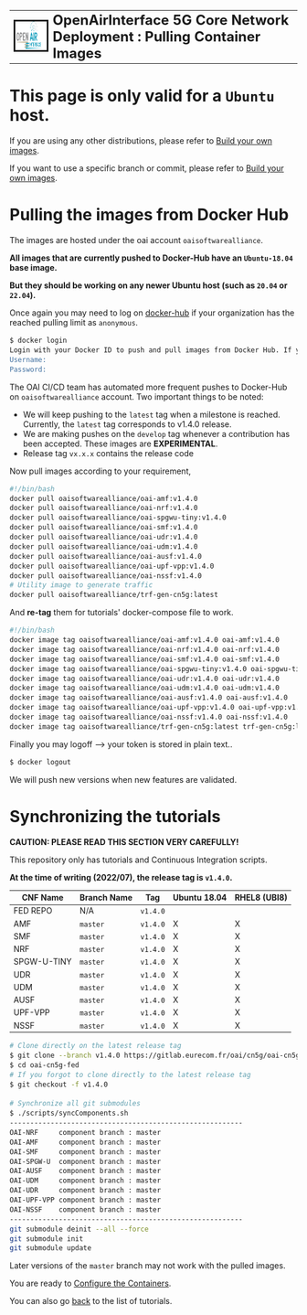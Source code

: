 <table style="border-collapse: collapse; border: none;">
  <tr style="border-collapse: collapse; border: none;">
    <td style="border-collapse: collapse; border: none;">
      <a href="http://www.openairinterface.org/">
         <img src="./images/oai_final_logo.png" alt="" border=3 height=50 width=150>
         </img>
      </a>
    </td>
    <td style="border-collapse: collapse; border: none; vertical-align: center;">
      <b><font size = "5">OpenAirInterface 5G Core Network Deployment : Pulling Container Images</font></b>
    </td>
  </tr>
</table>

# This page is only valid for a `Ubuntu` host.

If you are using any other distributions, please refer to [Build your own images](./BUILD_IMAGES.md).

If you want to use a specific branch or commit, please refer to [Build your own images](./BUILD_IMAGES.md).

# Pulling the images from Docker Hub #

The images are hosted under the oai account `oaisoftwarealliance`.

**All images that are currently pushed to Docker-Hub have an `Ubuntu-18.04` base image.**

**But they should be working on any newer Ubuntu host (such as `20.04` or `22.04`).**

Once again you may need to log on [docker-hub](https://hub.docker.com/) if your organization has the reached pulling limit as `anonymous`.

```bash
$ docker login
Login with your Docker ID to push and pull images from Docker Hub. If you don't have a Docker ID, head over to https://hub.docker.com to create one.
Username:
Password:
```

The OAI CI/CD team has automated more frequent pushes to Docker-Hub on `oaisoftwarealliance` account. Two important things to be noted:
  - We will keep pushing to the `latest` tag when a milestone is reached. Currently, the `latest` tag corresponds to v1.4.0 release.
  - We are making pushes on the `develop` tag whenever a contribution has been accepted. These images are **EXPERIMENTAL**.
  - Release tag `vx.x.x` contains the release code

Now pull images according to your requirement,

```bash
#!/bin/bash
docker pull oaisoftwarealliance/oai-amf:v1.4.0
docker pull oaisoftwarealliance/oai-nrf:v1.4.0
docker pull oaisoftwarealliance/oai-spgwu-tiny:v1.4.0
docker pull oaisoftwarealliance/oai-smf:v1.4.0
docker pull oaisoftwarealliance/oai-udr:v1.4.0
docker pull oaisoftwarealliance/oai-udm:v1.4.0
docker pull oaisoftwarealliance/oai-ausf:v1.4.0
docker pull oaisoftwarealliance/oai-upf-vpp:v1.4.0
docker pull oaisoftwarealliance/oai-nssf:v1.4.0
# Utility image to generate traffic
docker pull oaisoftwarealliance/trf-gen-cn5g:latest
```

And **re-tag** them for tutorials' docker-compose file to work.

```bash
#!/bin/bash
docker image tag oaisoftwarealliance/oai-amf:v1.4.0 oai-amf:v1.4.0
docker image tag oaisoftwarealliance/oai-nrf:v1.4.0 oai-nrf:v1.4.0
docker image tag oaisoftwarealliance/oai-smf:v1.4.0 oai-smf:v1.4.0
docker image tag oaisoftwarealliance/oai-spgwu-tiny:v1.4.0 oai-spgwu-tiny:v1.4.0
docker image tag oaisoftwarealliance/oai-udr:v1.4.0 oai-udr:v1.4.0
docker image tag oaisoftwarealliance/oai-udm:v1.4.0 oai-udm:v1.4.0
docker image tag oaisoftwarealliance/oai-ausf:v1.4.0 oai-ausf:v1.4.0
docker image tag oaisoftwarealliance/oai-upf-vpp:v1.4.0 oai-upf-vpp:v1.4.0
docker image tag oaisoftwarealliance/oai-nssf:v1.4.0 oai-nssf:v1.4.0
docker image tag oaisoftwarealliance/trf-gen-cn5g:latest trf-gen-cn5g:latest
```

Finally you may logoff --> your token is stored in plain text..

```bash
$ docker logout
```

We will push new versions when new features are validated.

# Synchronizing the tutorials #

**CAUTION: PLEASE READ THIS SECTION VERY CAREFULLY!**

This repository only has tutorials and Continuous Integration scripts.

**At the time of writing (2022/07), the release tag is `v1.4.0`.**

| CNF Name    | Branch Name | Tag      | Ubuntu 18.04 | RHEL8 (UBI8)    |
| ----------- | ----------- | -------- | ------------ | ----------------|
| FED REPO    | N/A         | `v1.4.0` |              |                 |
| AMF         | `master`    | `v1.4.0` | X            | X               |
| SMF         | `master`    | `v1.4.0` | X            | X               |
| NRF         | `master`    | `v1.4.0` | X            | X               |
| SPGW-U-TINY | `master`    | `v1.4.0` | X            | X               |
| UDR         | `master`    | `v1.4.0` | X            | X               |
| UDM         | `master`    | `v1.4.0` | X            | X               |
| AUSF        | `master`    | `v1.4.0` | X            | X               |
| UPF-VPP     | `master`    | `v1.4.0` | X            | X               |
| NSSF        | `master`    | `v1.4.0` | X            | X               |

```bash
# Clone directly on the latest release tag
$ git clone --branch v1.4.0 https://gitlab.eurecom.fr/oai/cn5g/oai-cn5g-fed.git
$ cd oai-cn5g-fed
# If you forgot to clone directly to the latest release tag
$ git checkout -f v1.4.0

# Synchronize all git submodules
$ ./scripts/syncComponents.sh
---------------------------------------------------------
OAI-NRF     component branch : master
OAI-AMF     component branch : master
OAI-SMF     component branch : master
OAI-SPGW-U  component branch : master
OAI-AUSF    component branch : master
OAI-UDM     component branch : master
OAI-UDR     component branch : master
OAI-UPF-VPP component branch : master
OAI-NSSF    component branch : master
---------------------------------------------------------
git submodule deinit --all --force
git submodule init
git submodule update
```

Later versions of the `master` branch may not work with the pulled images.

You are ready to [Configure the Containers](./CONFIGURE_CONTAINERS.md).

You can also go [back](./DEPLOY_HOME.md) to the list of tutorials.
